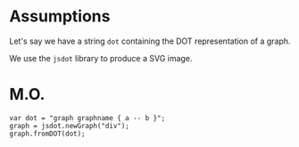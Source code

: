 # Assumptions #

Let's say we have a string `dot` containing the DOT representation of a graph.

We use the `jsdot` library to produce a SVG image.


# M.O. #

```
var dot = "graph graphname { a -- b }";
graph = jsdot.newGraph("div");
graph.fromDOT(dot);
```